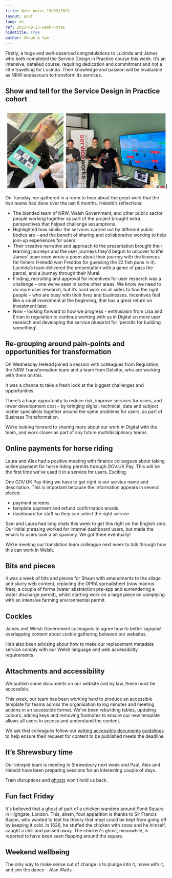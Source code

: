 ```yaml
---
title: Week notes 15/09/2023
layout: post
lang: en
ref: 2023-09-15-week-notes
hidetitle: True
author: Shaun & Sam
---
```


Firstly, a huge and well-deserved congratulations to Lucinda and James who both completed the Service Design in Practice course this week. 
It’s an intensive, detailed course, requiring dedication and commitment and not a little travelling for Lucinda. 
Their knowledge and passion will be invaluable as NRW endeavours to transform its services.

## Show and tell for the Service Design in Practice cohort

![alt text](https://github.com/nrw-digital/week-notes/blob/8c7c061ebd20a945790ad17037770503ec4a8777/images/service%20design%20ST%202023.PNG?raw=true)

On Tuesday, we gathered in a room to hear about the great work that the two teams had done over the last 6 months.
Heledd’s reflections:
* The blended team of NRW, Welsh Government, and other public sector people working together as part of the project brought extra perspectives that helped challenge assumptions.
* Highlighted how similar the services carried out by different public bodies are – and the benefit of sharing and collaborative working to help join-up experiences for users.
* Their creative narrative and approach to the presentation brought their learning journeys and the user journeys they’d begun to uncover to life!  James’ team even wrote a poem about their journey with the licences for fishers (Heledd won Freddos for guessing the 22 fish puns in it). Lucinda’s team delivered the presentation with a game of pass the parcel, and a journey through their Mural.
* Finding, recruiting and approval for incentives for user research was a challenge – one we’ve seen in some other areas. We know we need to do more user research, but it’s hard work on all sides to find the right people – who are busy with their lives and businesses. Incentives feel like a small investment at the beginning, that has a great return on investment later.
* Now - looking forward to how we progress - enthusiasm from Lisa and Eirian in regulation to continue working with us in Digital on more user research and developing the service blueprint for ‘permits for building something’.

## Re-grouping around pain-points and opportunities for transformation

On Wednesday Heledd joined a session with colleagues from Regulation, the NRW Transformation team and a team from Deloitte, who are working with them on this.

It was a chance to take a fresh look at the biggest challenges and opportunities.

There’s a huge opportunity to reduce risk, improve services for users, and lower development cost – by bringing digital, technical, data and subject matter specialists together around the same problems for users, as part of Business Transformation. 

We’re looking forward to sharing more about our work in Digital with the team, and work closer as part of any future multidisciplinary teams.

## Online payments for horse riding

Laura and Alex had a positive meeting with finance colleagues about taking online payment for horse riding permits through GOV.UK Pay. This will be the first time we’ve used it in a service for users. Exciting. 

One GOV.UK Pay thing we have to get right is our service name and description. This is important because the information appears in several places: 
* payment screens
* template payment and refund confirmation emails
* dashboard for staff so they can select the right service 

Sam and Laura had long chats this week to get this right on the English side. Our initial phrasing worked for internal dashboard users, but made the emails to users look a bit spammy. We got there eventually!

We’re meeting our translation team colleague next week to talk through how this can work in Welsh. 

## Bits and pieces

It was a week of bits and pieces for Shaun with amendments to the silage and slurry web content, replacing the OPRA spreadsheet (now macros-free), a couple of forms (water abstraction pre-app and surrendering a water discharge permit), whilst starting work on a large piece on complying with an intensive farming environmental permit.

## Cockles

James met Welsh Government colleagues to agree how to better signpost overlapping content about cockle gathering between our websites. 

He’s also been advising about how to make our replacement metadata service comply with our Welsh language and web accessibility requirements.

## Attachments and accessibility

We publish some documents on our website and by law, these must be accessible. 

This week, our team has been working hard to produce an accessible template for teams across the organisation to log minutes and meeting actions in an accessible format. We’ve been rebuilding tables, updating colours, adding keys and removing footnotes to ensure our new template allows all users to access and understand the content.

We ask that colleagues follow our [writing accessible documents guidelines](https://naturalresources.wales/footer-links/writing-accessible-documents/?lang=en) to help ensure their request for content to be published meets the deadline. 

## It’s Shrewsbury time

Our intrepid team is meeting in Shrewsbury next week and Paul, Alex and Heledd have been preparing sessions for an interesting couple of days.

Train disruptions and [ghosts](https://www.hauntedrooms.co.uk/product/prince-rupert-hotel-shrewsbury) won’t hold us back. 

## Fun fact Friday

It's believed that a ghost of part of a chicken wanders around Pond Square in Highgate, London. This, ahem, fowl apparition is thanks to Sir Francis Bacon, who wanted to test his theory that meat could be kept from going off by keeping it cold. In 1626, he stuffed the chicken with snow and he himself, caught a chill and passed away. The chicken's ghost, meanwhile, is reported to have been seen flapping around the square.

## Weekend wellbeing

The only way to make sense out of change is to plunge into it, move with it, and join the dance – Alan Watts
